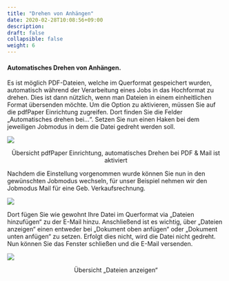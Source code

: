 ```yaml
---
title: "Drehen von Anhängen"
date: 2020-02-28T10:08:56+09:00
description: 
draft: false
collapsible: false
weight: 6
---
```


#### Automatisches Drehen von Anhängen.

Es ist möglich PDF-Dateien, welche im Querformat gespeichert wurden, automatisch während der Verarbeitung eines Jobs in das Hochformat zu drehen. Dies ist dann nützlich, wenn man Dateien in einem einheitlichen Format übersenden möchte. Um die Option zu aktivieren, müssen Sie auf die pdfPaper Einrichtung zugreifen. Dort finden Sie die Felder „Automatisches drehen bei…“. Setzen Sie nun einen Haken bei dem jeweiligen Jobmodus in dem die Datei gedreht werden soll.

![](/images/connectornav/pdfpaper/auto_drehen_aktiv.png)<center>Übersicht pdfPaper Einrichtung, automatisches Drehen bei PDF & Mail ist aktiviert</center>

Nachdem die Einstellung vorgenommen wurde können Sie nun in den gewünschten Jobmodus wechseln, für unser Beispiel nehmen wir den Jobmodus Mail für eine Geb. Verkaufsrechnung.

![](/images/connectornav/pdfpaper/auto_drehen_hinzufuegen.png)

Dort fügen Sie wie gewohnt Ihre Datei im Querformat via „Dateien hinzufügen“ zu der E-Mail hinzu. Anschließend ist es wichtig, über „Dateien anzeigen“ einen entweder bei „Dokument oben anfügen“ oder „Dokument unten anfügen“ zu setzen. Erfolgt dies nicht, wird die Datei nicht gedreht. Nun können Sie das Fenster schließen und die E-Mail versenden.

![](/images/connectornav/pdfpaper/auto_drehen_anzeigen.png)<center>Übersicht „Dateien anzeigen“</center>

